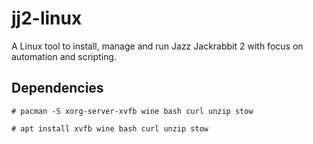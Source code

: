 jj2-linux
===
A Linux tool to install, manage and run Jazz Jackrabbit 2 with focus on automation and scripting.

Dependencies
---

`# pacman -S xorg-server-xvfb wine bash curl unzip stow`

`# apt install xvfb wine bash curl unzip stow`
